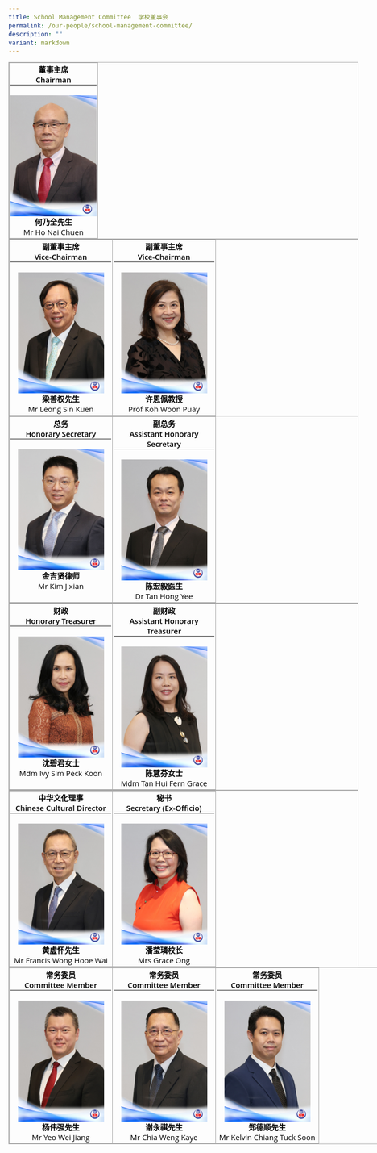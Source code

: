 ```yaml
---
title: School Management Committee  学校董事会
permalink: /our-people/school-management-committee/
description: ""
variant: markdown
---
```

<table class="iveo_table ives_tab_simple3 ive_eobj_center" style="margin: auto; outline: 0px; padding: 0px; border-collapse: collapse; clear: both; border: 1px solid rgb(170, 170, 170); width: 695.271px; color: rgb(0, 0, 0); font-family: &quot;Open Sans&quot;, sans-serif; font-size: 14.875px; font-style: normal; font-variant-ligatures: normal; font-variant-caps: normal; font-weight: 600; letter-spacing: normal; orphans: 2; text-align: left; text-transform: none; white-space: normal; widows: 2; word-spacing: 0px; -webkit-text-stroke-width: 0px; text-decoration-thickness: initial; text-decoration-style: initial; text-decoration-color: initial;"><tbody style="margin: 0px; outline: 0px; padding: 0px;"><tr style="margin: 0px; outline: 0px; padding: 0px;"><td valign="top" style="margin: 0px; outline: 0px; padding: 2px; text-align: center; border: 1px solid rgb(170, 170, 170);">董事主席<br style="margin: 0px; outline: 0px; padding: 0px;">Chairman<br style="margin: 0px; outline: 0px; padding: 0px;"><hr style="margin: 0px; outline: 0px; padding: 0px;"><br style="margin: 0px; outline: 0px; padding: 0px;"><img src="/images/SMC 74th/Mr_Ho_Nai_Chuen___Website.jpg" width="100%" alt="Mr Ho Nai Chuen - Website.jpg" class="ive_eobj_center" style="margin: auto; outline: 0px; padding: 0px; clear: both; display: block; width: 171px; height: 240px;">何乃全先生<br style="margin: 0px; outline: 0px; padding: 0px;"><span style="margin: 0px; outline: 0px; padding: 0px; font-weight: normal;">Mr Ho Nai Chuen</span></td></tr></tbody></table>

<table class="ive_eobj_center iveo_table ives_tab_simple3" style="margin: auto; outline: 0px; padding: 0px; border-collapse: collapse; clear: both; border: 1px solid rgb(170, 170, 170); width: 695.271px; color: rgb(0, 0, 0); font-family: &quot;Open Sans&quot;, sans-serif; font-size: 14.875px; font-style: normal; font-variant-ligatures: normal; font-variant-caps: normal; font-weight: 600; letter-spacing: normal; orphans: 2; text-align: left; text-transform: none; white-space: normal; widows: 2; word-spacing: 0px; -webkit-text-stroke-width: 0px; text-decoration-thickness: initial; text-decoration-style: initial; text-decoration-color: initial;"><tbody style="margin: 0px; outline: 0px; padding: 0px;"><tr style="margin: 0px; outline: 0px; padding: 0px;"><td valign="top" width="200px" style="margin: 0px; outline: 0px; padding: 2px; text-align: center; border: 1px solid rgb(170, 170, 170);">副董事主席<br style="margin: 0px; outline: 0px; padding: 0px;">Vice-Chairman<br style="margin: 0px; outline: 0px; padding: 0px;"><hr style="margin: 0px; outline: 0px; padding: 0px;"><br style="margin: 0px; outline: 0px; padding: 0px;"><img src="/images/SMC 74th/Mr_Leong_Sin_Kuen___Website.jpg" width="100%" alt="Mr Leong Sin Kuen - Website.jpg" class="ive_eobj_center" style="margin: auto; outline: 0px; padding: 0px; clear: both; display: block; width: 171px; height: 240px;">梁善权先生<br style="margin: 0px; outline: 0px; padding: 0px;"><span style="margin: 0px; outline: 0px; padding: 0px; font-weight: normal;">Mr Leong Sin Kuen</span></td><td valign="top" width="200px" style="margin: 0px; outline: 0px; padding: 2px; text-align: center; border: 1px solid rgb(170, 170, 170);">副董事主席<br style="margin: 0px; outline: 0px; padding: 0px;">Vice-Chairman<br style="margin: 0px; outline: 0px; padding: 0px;"><hr style="margin: 0px; outline: 0px; padding: 0px;"><br style="margin: 0px; outline: 0px; padding: 0px;"><img src="/images/SMC 74th/Prof_Koh_Woon_Puay___Website.jpg" width="100%" alt="Prof Koh Woon Puay - Website.jpg" class="ive_eobj_center" style="margin: auto; outline: 0px; padding: 0px; clear: both; display: block; width: 171px; height: 240px;">许恩佩教授<br style="margin: 0px; outline: 0px; padding: 0px;"><span style="margin: 0px; outline: 0px; padding: 0px; font-weight: normal;">Prof Koh Woon Puay</span></td></tr></tbody></table>

<table class="iveo_table ives_tab_simple3 ive_eobj_center" style="margin: auto; outline: 0px; padding: 0px; border-collapse: collapse; clear: both; border: 1px solid rgb(170, 170, 170); width: 695.271px; color: rgb(0, 0, 0); font-family: &quot;Open Sans&quot;, sans-serif; font-size: 14.875px; font-style: normal; font-variant-ligatures: normal; font-variant-caps: normal; font-weight: 600; letter-spacing: normal; orphans: 2; text-align: left; text-transform: none; white-space: normal; widows: 2; word-spacing: 0px; -webkit-text-stroke-width: 0px; text-decoration-thickness: initial; text-decoration-style: initial; text-decoration-color: initial;"><tbody style="margin: 0px; outline: 0px; padding: 0px;"><tr style="margin: 0px; outline: 0px; padding: 0px;"><td valign="top" width="200px" style="margin: 0px; outline: 0px; padding: 2px; text-align: center; border: 1px solid rgb(170, 170, 170);">总务<br style="margin: 0px; outline: 0px; padding: 0px;">Honorary Secretary<br style="margin: 0px; outline: 0px; padding: 0px;"><hr style="margin: 0px; outline: 0px; padding: 0px;"><br style="margin: 0px; outline: 0px; padding: 0px;"><img src="/images/SMC 74th/Mr_Kim_Jixian___Website.jpg" width="100%" alt="Mr Kim Jixian - Website.jpg" class="ive_eobj_center" style="margin: auto; outline: 0px; padding: 0px; clear: both; display: block; width: 171px; height: 240px;">金吉贤律师<br style="margin: 0px; outline: 0px; padding: 0px;"><span style="margin: 0px; outline: 0px; padding: 0px; font-weight: normal;">Mr Kim Jixian</span></td><td valign="top" width="200px" style="margin: 0px; outline: 0px; padding: 2px; text-align: center; border: 1px solid rgb(170, 170, 170);">副总务<br style="margin: 0px; outline: 0px; padding: 0px;">Assistant Honorary Secretary<br style="margin: 0px; outline: 0px; padding: 0px;"><hr style="margin: 0px; outline: 0px; padding: 0px;"><br style="margin: 0px; outline: 0px; padding: 0px;"><img src="/images/SMC 74th/Dr_Tan_Hong_Yee___Website.jpg" width="100%" alt="Dr Tan Hong Yee - Website.jpg" class="ive_eobj_center" style="margin: auto; outline: 0px; padding: 0px; clear: both; display: block; width: 171px; height: 240px;">陈宏毅医生<br style="margin: 0px; outline: 0px; padding: 0px;"><span style="margin: 0px; outline: 0px; padding: 0px; font-weight: normal;">Dr Tan Hong Yee</span></td></tr></tbody></table>

<table class="iveo_table ives_tab_simple3 ive_eobj_center" style="margin: auto; outline: 0px; padding: 0px; border-collapse: collapse; clear: both; border: 1px solid rgb(170, 170, 170); width: 695.271px; color: rgb(0, 0, 0); font-family: &quot;Open Sans&quot;, sans-serif; font-size: 14.875px; font-style: normal; font-variant-ligatures: normal; font-variant-caps: normal; font-weight: 600; letter-spacing: normal; orphans: 2; text-align: left; text-transform: none; white-space: normal; widows: 2; word-spacing: 0px; -webkit-text-stroke-width: 0px; text-decoration-thickness: initial; text-decoration-style: initial; text-decoration-color: initial;"><tbody style="margin: 0px; outline: 0px; padding: 0px;"><tr style="margin: 0px; outline: 0px; padding: 0px;"><td valign="top" width="200px" style="margin: 0px; outline: 0px; padding: 2px; text-align: center; border: 1px solid rgb(170, 170, 170);">财政<br style="margin: 0px; outline: 0px; padding: 0px;">Honorary Treasurer<br style="margin: 0px; outline: 0px; padding: 0px;"><hr style="margin: 0px; outline: 0px; padding: 0px;"><br style="margin: 0px; outline: 0px; padding: 0px;"><img src="/images/SMC 74th/Mdm_Ivy_Sim_Peck_Koon___Website.jpg" width="100%" alt="Mdm Ivy Sim Peck Koon - Website.jpg" class="ive_eobj_center" style="margin: auto; outline: 0px; padding: 0px; clear: both; display: block; width: 171px; height: 240px;">沈碧君女士<br style="margin: 0px; outline: 0px; padding: 0px;"><span style="margin: 0px; outline: 0px; padding: 0px; font-weight: normal;">Mdm Ivy Sim Peck Koon</span></td><td valign="top" width="200px" style="margin: 0px; outline: 0px; padding: 2px; text-align: center; border: 1px solid rgb(170, 170, 170);">副财政<br style="margin: 0px; outline: 0px; padding: 0px;">Assistant Honorary Treasurer<br style="margin: 0px; outline: 0px; padding: 0px;"><hr style="margin: 0px; outline: 0px; padding: 0px;"><br style="margin: 0px; outline: 0px; padding: 0px;"><img src="/images/SMC 74th/Mdm_Tan_Hui_Fern_Grace___Website.jpg" width="100%" alt="Mdm Tan Hui Fern Grace - Website.jpg" class="ive_eobj_center" style="margin: auto; outline: 0px; padding: 0px; clear: both; display: block; width: 171px; height: 240px;">陈慧芬女士<br style="margin: 0px; outline: 0px; padding: 0px;"><span style="margin: 0px; outline: 0px; padding: 0px; font-weight: normal;">Mdm Tan Hui Fern Grace</span></td></tr></tbody></table>

<table class="ive_eobj_center iveo_table ives_tab_simple3" style="margin: auto; outline: 0px; padding: 0px; border-collapse: collapse; clear: both; border: 1px solid rgb(170, 170, 170); width: 695.271px; color: rgb(0, 0, 0); font-family: &quot;Open Sans&quot;, sans-serif; font-size: 14.875px; font-style: normal; font-variant-ligatures: normal; font-variant-caps: normal; font-weight: 600; letter-spacing: normal; orphans: 2; text-align: left; text-transform: none; white-space: normal; widows: 2; word-spacing: 0px; -webkit-text-stroke-width: 0px; text-decoration-thickness: initial; text-decoration-style: initial; text-decoration-color: initial;"><tbody style="margin: 0px; outline: 0px; padding: 0px;"><tr style="margin: 0px; outline: 0px; padding: 0px;"><td valign="top" width="200px" style="margin: 0px; outline: 0px; padding: 2px; text-align: center; border: 1px solid rgb(170, 170, 170);">中华文化理事<br style="margin: 0px; outline: 0px; padding: 0px;">Chinese Cultural Director<br style="margin: 0px; outline: 0px; padding: 0px;"><hr style="margin: 0px; outline: 0px; padding: 0px;"><br style="margin: 0px; outline: 0px; padding: 0px;"><img src="/images/SMC 74th/Mr_Francis_Wong_Hooe_Wai___Website.jpg" width="100%" alt="Mr Francis Wong Hooe Wai - Website.jpg" class="ive_eobj_center" style="margin: auto; outline: 0px; padding: 0px; clear: both; display: block; width: 171px; height: 240px;">黄虚怀先生<br style="margin: 0px; outline: 0px; padding: 0px;"><span style="margin: 0px; outline: 0px; padding: 0px; font-weight: normal;">Mr Francis Wong Hooe Wai</span></td><td valign="top" width="200px" style="margin: 0px; outline: 0px; padding: 2px; text-align: center; border: 1px solid rgb(170, 170, 170);">秘书<br style="margin: 0px; outline: 0px; padding: 0px;">Secretary (Ex-Officio)<br style="margin: 0px; outline: 0px; padding: 0px;"><hr style="margin: 0px; outline: 0px; padding: 0px;"><br style="margin: 0px; outline: 0px; padding: 0px;"><img src="/images/SMC 74th/Mrs_Grace_Ong___Website.jpg" width="100%" alt="Mrs Grace Ong - Website.jpg" class="ive_eobj_center" style="margin: auto; outline: 0px; padding: 0px; clear: both; display: block; width: 171px; height: 240px;">潘莹璘校长<br style="margin: 0px; outline: 0px; padding: 0px;"><span style="margin: 0px; outline: 0px; padding: 0px; font-weight: normal;">Mrs Grace Ong</span></td></tr></tbody></table>

<table class="ive_eobj_center iveo_table ives_tab_simple3" style="margin: auto; outline: 0px; padding: 0px; border-collapse: collapse; clear: both; border: 1px solid rgb(170, 170, 170); width: 870.726px; color: rgb(0, 0, 0); font-family: &quot;Open Sans&quot;, sans-serif; font-size: 14.875px; font-style: normal; font-variant-ligatures: normal; font-variant-caps: normal; font-weight: 600; letter-spacing: normal; orphans: 2; text-align: left; text-transform: none; white-space: normal; widows: 2; word-spacing: 0px; -webkit-text-stroke-width: 0px; text-decoration-thickness: initial; text-decoration-style: initial; text-decoration-color: initial;"><tbody style="margin: 0px; outline: 0px; padding: 0px;"><tr style="margin: 0px; outline: 0px; padding: 0px;"><td valign="top" width="200px" style="margin: 0px; outline: 0px; padding: 2px; text-align: center; border: 1px solid rgb(170, 170, 170);">常务委员<br style="margin: 0px; outline: 0px; padding: 0px;">Committee Member<br style="margin: 0px; outline: 0px; padding: 0px;"><hr style="margin: 0px; outline: 0px; padding: 0px;"><br style="margin: 0px; outline: 0px; padding: 0px;"><img src="/images/SMC 74th/Mr_Yeo_Wei_Jiang___Website.jpg" width="100%" alt="Mr Yeo Wei Jiang - Website.jpg" class="ive_eobj_center" style="margin: auto; outline: 0px; padding: 0px; clear: both; display: block; width: 171px; height: 240px;">杨伟强先生<br style="margin: 0px; outline: 0px; padding: 0px;"><span style="margin: 0px; outline: 0px; padding: 0px; font-weight: normal;">Mr Yeo Wei Jiang</span></td><td valign="top" width="200px" style="margin: 0px; outline: 0px; padding: 2px; text-align: center; border: 1px solid rgb(170, 170, 170);">常务委员<br style="margin: 0px; outline: 0px; padding: 0px;">Committee Member<br style="margin: 0px; outline: 0px; padding: 0px;"><hr style="margin: 0px; outline: 0px; padding: 0px;"><br style="margin: 0px; outline: 0px; padding: 0px;"><img src="/images/SMC 74th/Mr_Chia_Weng_Kaye___Website.jpg" width="100%" alt="Mr Chia Weng Kaye - Website.jpg" class="ive_eobj_center" style="margin: auto; outline: 0px; padding: 0px; clear: both; display: block; width: 171px; height: 240px;">谢永祺先生<br style="margin: 0px; outline: 0px; padding: 0px;"><span style="margin: 0px; outline: 0px; padding: 0px; font-weight: normal;">Mr Chia Weng Kaye</span></td><td valign="top" width="200px" style="margin: 0px; outline: 0px; padding: 2px; text-align: center; border: 1px solid rgb(170, 170, 170);">常务委员<br style="margin: 0px; outline: 0px; padding: 0px;">Committee Member<br style="margin: 0px; outline: 0px; padding: 0px;"><hr style="margin: 0px; outline: 0px; padding: 0px;"><br style="margin: 0px; outline: 0px; padding: 0px;"><img src="/images/SMC 74th/Mr_Kelvin_Chiang_Tuck_Soon___Website.jpg" width="100%" alt="Mr Kelvin Chiang Tuck Soon - Website.jpg" class="ive_eobj_center" style="margin: auto; outline: 0px; padding: 0px; clear: both; display: block; width: 171px; height: 240px;">郑德顺先生<br style="margin: 0px; outline: 0px; padding: 0px;"><span style="margin: 0px; outline: 0px; padding: 0px; font-weight: normal;">Mr Kelvin Chiang Tuck Soon</span></td></tr></tbody></table>